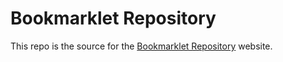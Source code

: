# Bookmarklet Repository

This repo is the source for the [Bookmarklet Repository](https://sea-grass.github.io/bookmarklet-repository/) website.
